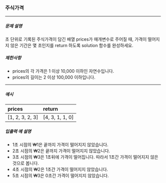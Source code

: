 ### 주식가격

***

##### 문제 설명

초 단위로 기록된 주식가격이 담긴 배열 prices가 매개변수로 주어질 때, 가격이 떨어지지 않은 기간은 몇 초인지를 return 하도록 solution 함수를 완성하세요.


##### 제한사항
 - prices의 각 가격은 1 이상 10,000 이하인 자연수입니다.
 - prices의 길이는 2 이상 100,000 이하입니다.

-----

##### 예시
| prices | return |
| :-| :-|
| [1, 2, 3, 2, 3] | [4, 3, 1, 1, 0] |

##### 입출력 예 설명
 - 1초 시점의 ₩1은 끝까지 가격이 떨어지지 않았습니다.
 - 2초 시점의 ₩2은 끝까지 가격이 떨어지지 않았습니다.
 - 3초 시점의 ₩3은 1초뒤에 가격이 떨어집니다. 따라서 1초간 가격이 떨어지지 않은 것으로 봅니다.
 - 4초 시점의 ₩2은 1초간 가격이 떨어지지 않았습니다.
 - 5초 시점의 ₩3은 0초간 가격이 떨어지지 않았습니다.
